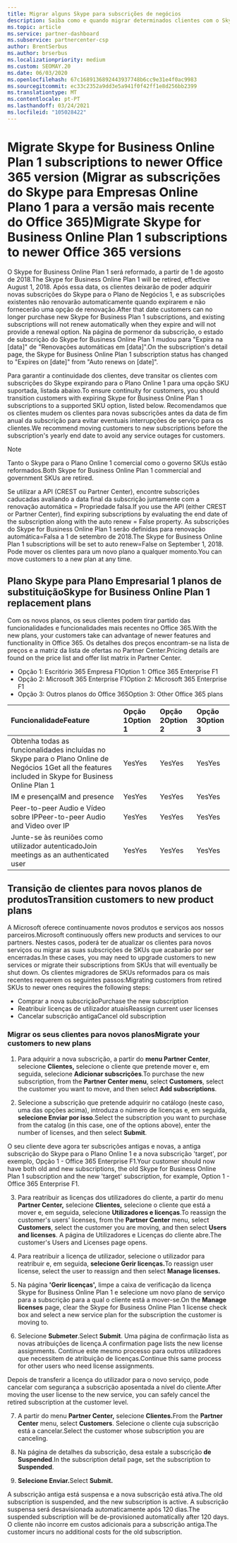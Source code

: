 ```yaml
---
title: Migrar alguns Skype para subscrições de negócios
description: Saiba como e quando migrar determinados clientes com o Skype expirado para o Plano De Negócios 1 para as novas versões do Office 365.
ms.topic: article
ms.service: partner-dashboard
ms.subservice: partnercenter-csp
author: BrentSerbus
ms.author: brserbus
ms.localizationpriority: medium
ms.custom: SEOMAY.20
ms.date: 06/03/2020
ms.openlocfilehash: 67c1689136892443937748b6cc9e31e4f0ac9983
ms.sourcegitcommit: ec33c2352a9dd3e5a941f0f42ff1e8d256bb2399
ms.translationtype: MT
ms.contentlocale: pt-PT
ms.lasthandoff: 03/24/2021
ms.locfileid: "105028422"
---
```

# <a name="migrate-skype-for-business-online-plan-1-subscriptions-to-newer-office-365-versions"></a><span data-ttu-id="950eb-103">Migrate Skype for Business Online Plan 1 subscriptions to newer Office 365 version (Migrar as subscrições do Skype para Empresas Online Plano 1 para a versão mais recente do Office 365)</span><span class="sxs-lookup"><span data-stu-id="950eb-103">Migrate Skype for Business Online Plan 1 subscriptions to newer Office 365 versions</span></span>

<span data-ttu-id="950eb-104">O Skype for Business Online Plan 1 será reformado, a partir de 1 de agosto de 2018.</span><span class="sxs-lookup"><span data-stu-id="950eb-104">The Skype for Business Online Plan 1 will be retired, effective August 1, 2018.</span></span> <span data-ttu-id="950eb-105">Após essa data, os clientes deixarão de poder adquirir novas subscrições do Skype para o Plano de Negócios 1, e as subscrições existentes não renovarão automaticamente quando expirarem e não fornecerão uma opção de renovação.</span><span class="sxs-lookup"><span data-stu-id="950eb-105">After that date customers can no longer purchase new Skype for Business Plan 1 subscriptions, and existing subscriptions will not renew automatically when they expire and will not provide a renewal option.</span></span> <span data-ttu-id="950eb-106">Na página de pormenor da subscrição, o estado de subscrição do Skype for Business Online Plan 1 mudou para "Expira na [data]" de "Renovações automáticas em [data]".</span><span class="sxs-lookup"><span data-stu-id="950eb-106">On the subscription's detail page, the Skype for Business Online Plan 1 subscription status has changed to "Expires on [date]" from "Auto renews on [date]".</span></span>  

<span data-ttu-id="950eb-107">Para garantir a continuidade dos clientes, deve transitar os clientes com subscrições do Skype expirando para o Plano Online 1 para uma opção SKU suportada, listada abaixo.</span><span class="sxs-lookup"><span data-stu-id="950eb-107">To ensure continuity for customers, you should transition customers with expiring Skype for Business Online Plan 1 subscriptions to a supported SKU option, listed below.</span></span> <span data-ttu-id="950eb-108">Recomendamos que os clientes mudem os clientes para novas subscrições antes da data de fim anual da subscrição para evitar eventuais interrupções de serviço para os clientes.</span><span class="sxs-lookup"><span data-stu-id="950eb-108">We recommend moving customers to new subscriptions before the subscription's yearly end date to avoid any service outages for customers.</span></span> 

>[!NOTE]
><span data-ttu-id="950eb-109">Tanto o Skype para o Plano Online 1 comercial como o governo SKUs estão reformados.</span><span class="sxs-lookup"><span data-stu-id="950eb-109">Both Skype for Business Online Plan 1 commercial and government SKUs are retired.</span></span>

<span data-ttu-id="950eb-110">Se utilizar a API (CREST ou Partner Center), encontre subscrições caducadas avaliando a data final da subscrição juntamente com a renovação automática = Propriedade falsa.</span><span class="sxs-lookup"><span data-stu-id="950eb-110">If you use the API (either CREST or Partner Center), find expiring subscriptions by evaluating the end date of the subscription along with the auto renew = False property.</span></span> <span data-ttu-id="950eb-111">As subscrições do Skype for Business Online Plan 1 serão definidas para renovação automática=Falsa a 1 de setembro de 2018.</span><span class="sxs-lookup"><span data-stu-id="950eb-111">The Skype for Business Online Plan 1 subscriptions will be set to auto renew=False on September 1, 2018.</span></span> <span data-ttu-id="950eb-112">Pode mover os clientes para um novo plano a qualquer momento.</span><span class="sxs-lookup"><span data-stu-id="950eb-112">You can move customers to a new plan at any time.</span></span> 

## <a name="skype-for-business-online-plan-1-replacement-plans"></a><span data-ttu-id="950eb-113">Plano Skype para Plano Empresarial 1 planos de substituição</span><span class="sxs-lookup"><span data-stu-id="950eb-113">Skype for Business Online Plan 1 replacement plans</span></span>

<span data-ttu-id="950eb-114">Com os novos planos, os seus clientes podem tirar partido das funcionalidades e funcionalidades mais recentes no Office 365.</span><span class="sxs-lookup"><span data-stu-id="950eb-114">With the new plans, your customers take can advantage of newer features and functionality in Office 365.</span></span> <span data-ttu-id="950eb-115">Os detalhes dos preços encontram-se na lista de preços e a matriz da lista de ofertas no Partner Center.</span><span class="sxs-lookup"><span data-stu-id="950eb-115">Pricing details are found on the price list and offer list matrix in Partner Center.</span></span> 

- <span data-ttu-id="950eb-116">Opção 1: Escritório 365 Empresa F1</span><span class="sxs-lookup"><span data-stu-id="950eb-116">Option 1: Office 365 Enterprise F1</span></span>
- <span data-ttu-id="950eb-117">Opção 2: Microsoft 365 Enterprise F1</span><span class="sxs-lookup"><span data-stu-id="950eb-117">Option 2: Microsoft 365 Enterprise F1</span></span>
- <span data-ttu-id="950eb-118">Opção 3: Outros planos do Office 365</span><span class="sxs-lookup"><span data-stu-id="950eb-118">Option 3: Other Office 365 plans</span></span>

|<span data-ttu-id="950eb-119">**Funcionalidade**</span><span class="sxs-lookup"><span data-stu-id="950eb-119">**Feature**</span></span>    |<span data-ttu-id="950eb-120">**Opção 1**</span><span class="sxs-lookup"><span data-stu-id="950eb-120">**Option 1**</span></span>   |<span data-ttu-id="950eb-121">**Opção 2**</span><span class="sxs-lookup"><span data-stu-id="950eb-121">**Option 2**</span></span>   |<span data-ttu-id="950eb-122">**Opção 3**</span><span class="sxs-lookup"><span data-stu-id="950eb-122">**Option 3**</span></span>   |
|:-----------------|:-----------------|:-------------|:------------|
|<span data-ttu-id="950eb-123">Obtenha todas as funcionalidades incluídas no Skype para o Plano Online de Negócios 1</span><span class="sxs-lookup"><span data-stu-id="950eb-123">Get all the features included in Skype for Business Online Plan 1</span></span>|<span data-ttu-id="950eb-124">Yes</span><span class="sxs-lookup"><span data-stu-id="950eb-124">Yes</span></span>   |<span data-ttu-id="950eb-125">Yes</span><span class="sxs-lookup"><span data-stu-id="950eb-125">Yes</span></span>   |<span data-ttu-id="950eb-126">Yes</span><span class="sxs-lookup"><span data-stu-id="950eb-126">Yes</span></span>   |
|<span data-ttu-id="950eb-127">IM e presença</span><span class="sxs-lookup"><span data-stu-id="950eb-127">IM and presence</span></span> |<span data-ttu-id="950eb-128">Yes</span><span class="sxs-lookup"><span data-stu-id="950eb-128">Yes</span></span>   |<span data-ttu-id="950eb-129">Yes</span><span class="sxs-lookup"><span data-stu-id="950eb-129">Yes</span></span>   |<span data-ttu-id="950eb-130">Yes</span><span class="sxs-lookup"><span data-stu-id="950eb-130">Yes</span></span>   |
|<span data-ttu-id="950eb-131">Peer-to-peer Audio e Vídeo sobre IP</span><span class="sxs-lookup"><span data-stu-id="950eb-131">Peer-to-peer Audio and Video over IP</span></span>|<span data-ttu-id="950eb-132">Yes</span><span class="sxs-lookup"><span data-stu-id="950eb-132">Yes</span></span>   |<span data-ttu-id="950eb-133">Yes</span><span class="sxs-lookup"><span data-stu-id="950eb-133">Yes</span></span>   |<span data-ttu-id="950eb-134">Yes</span><span class="sxs-lookup"><span data-stu-id="950eb-134">Yes</span></span>   
|<span data-ttu-id="950eb-135">Junte-se às reuniões como utilizador autenticado</span><span class="sxs-lookup"><span data-stu-id="950eb-135">Join meetings as an authenticated user</span></span>| <span data-ttu-id="950eb-136">Yes</span><span class="sxs-lookup"><span data-stu-id="950eb-136">Yes</span></span>   |<span data-ttu-id="950eb-137">Yes</span><span class="sxs-lookup"><span data-stu-id="950eb-137">Yes</span></span>   |<span data-ttu-id="950eb-138">Yes</span><span class="sxs-lookup"><span data-stu-id="950eb-138">Yes</span></span>   |

## <a name="transition-customers-to-new-product-plans"></a><span data-ttu-id="950eb-139">Transição de clientes para novos planos de produtos</span><span class="sxs-lookup"><span data-stu-id="950eb-139">Transition customers to new product plans</span></span>

<span data-ttu-id="950eb-140">A Microsoft oferece continuamente novos produtos e serviços aos nossos parceiros.</span><span class="sxs-lookup"><span data-stu-id="950eb-140">Microsoft continuously offers new products and services to our partners.</span></span> <span data-ttu-id="950eb-141">Nestes casos, poderá ter de atualizar os clientes para novos serviços ou migrar as suas subscrições de SKUs que acabarão por ser encerradas.</span><span class="sxs-lookup"><span data-stu-id="950eb-141">In these cases, you may need to upgrade customers to new services or migrate their subscriptions from SKUs that will eventually be shut down.</span></span> <span data-ttu-id="950eb-142">Os clientes migradores de SKUs reformados para os mais recentes requerem os seguintes passos:</span><span class="sxs-lookup"><span data-stu-id="950eb-142">Migrating customers from retired SKUs to newer ones requires the following steps:</span></span>

- <span data-ttu-id="950eb-143">Comprar a nova subscrição</span><span class="sxs-lookup"><span data-stu-id="950eb-143">Purchase the new subscription</span></span>
- <span data-ttu-id="950eb-144">Reatribuir licenças de utilizador atuais</span><span class="sxs-lookup"><span data-stu-id="950eb-144">Reassign current user licenses</span></span>
- <span data-ttu-id="950eb-145">Cancelar subscrição antiga</span><span class="sxs-lookup"><span data-stu-id="950eb-145">Cancel old subscription</span></span>

### <a name="migrate-your-customers-to-new-plans"></a><span data-ttu-id="950eb-146">Migrar os seus clientes para novos planos</span><span class="sxs-lookup"><span data-stu-id="950eb-146">Migrate your customers to new plans</span></span>

1. <span data-ttu-id="950eb-147">Para adquirir a nova subscrição, a partir do **menu Partner Center**, selecione **Clientes,** selecione o cliente que pretende mover e, em seguida, selecione **Adicionar subscrições**.</span><span class="sxs-lookup"><span data-stu-id="950eb-147">To purchase the new subscription, from the **Partner Center menu**, select **Customers**, select the customer you want to move, and then select **Add subscriptions**.</span></span>

2. <span data-ttu-id="950eb-148">Selecione a subscrição que pretende adquirir no catálogo (neste caso, uma das opções acima), introduza o número de licenças e, em seguida, **selecione Enviar por isso**.</span><span class="sxs-lookup"><span data-stu-id="950eb-148">Select the subscription you want to purchase from the catalog (in this case, one of the options above), enter the number of licenses, and then select **Submit**.</span></span> 

<span data-ttu-id="950eb-149">O seu cliente deve agora ter subscrições antigas e novas, a antiga subscrição do Skype para o Plano Online 1 e a nova subscrição 'target', por exemplo, Opção 1 - Office 365 Enterprise F1.</span><span class="sxs-lookup"><span data-stu-id="950eb-149">Your customer should now have both old and new subscriptions, the old Skype for Business Online Plan 1  subscription and the new 'target' subscription, for example, Option 1 - Office 365 Enterprise F1.</span></span>

3. <span data-ttu-id="950eb-150">Para reatribuir as licenças dos utilizadores do cliente, a partir do menu **Partner Center,** selecione **Clientes,** selecione o cliente que está a mover e, em seguida, selecione **Utilizadores e licenças**.</span><span class="sxs-lookup"><span data-stu-id="950eb-150">To reassign the customer's users' licenses, from the **Partner Center** menu, select **Customers**, select the customer you are moving, and then select **Users and licenses**.</span></span> <span data-ttu-id="950eb-151">A página de Utilizadores e Licenças do cliente abre.</span><span class="sxs-lookup"><span data-stu-id="950eb-151">The customer's Users and Licenses page opens.</span></span>

4. <span data-ttu-id="950eb-152">Para reatribuir a licença de utilizador, selecione o utilizador para reatribuir e, em seguida, **selecione Gerir licenças.**</span><span class="sxs-lookup"><span data-stu-id="950eb-152">To reassign user license, select the user to reassign and then select **Manage licenses.**</span></span>

5. <span data-ttu-id="950eb-153">Na página **'Gerir licenças',** limpe a caixa de verificação da licença Skype for Business Online Plan 1 e selecione um novo plano de serviço para a subscrição para a qual o cliente está a mover-se.</span><span class="sxs-lookup"><span data-stu-id="950eb-153">On the **Manage licenses** page, clear the Skype for Business Online Plan 1 license check box and select a new service plan for the subscription the customer is moving to.</span></span>

6. <span data-ttu-id="950eb-154">Selecione **Submeter**.</span><span class="sxs-lookup"><span data-stu-id="950eb-154">Select **Submit**.</span></span> <span data-ttu-id="950eb-155">Uma página de confirmação lista as novas atribuições de licença.</span><span class="sxs-lookup"><span data-stu-id="950eb-155">A confirmation page lists the new license assignments.</span></span> <span data-ttu-id="950eb-156">Continue este mesmo processo para outros utilizadores que necessitem de atribuição de licenças.</span><span class="sxs-lookup"><span data-stu-id="950eb-156">Continue this same process for other users who need license assignments.</span></span>

<span data-ttu-id="950eb-157">Depois de transferir a licença do utilizador para o novo serviço, pode cancelar com segurança a subscrição aposentada a nível do cliente.</span><span class="sxs-lookup"><span data-stu-id="950eb-157">After moving the user license to the new service, you can safely cancel the retired subscription at the customer level.</span></span>

7. <span data-ttu-id="950eb-158">A partir do menu **Partner Center,** selecione **Clientes.**</span><span class="sxs-lookup"><span data-stu-id="950eb-158">From the **Partner Center** menu, select **Customers**.</span></span> <span data-ttu-id="950eb-159">Selecione o cliente cuja subscrição está a cancelar.</span><span class="sxs-lookup"><span data-stu-id="950eb-159">Select the customer whose subscription you are canceling.</span></span>

8. <span data-ttu-id="950eb-160">Na página de detalhes da subscrição, desa estale a subscrição **de Suspended**.</span><span class="sxs-lookup"><span data-stu-id="950eb-160">In the subscription detail page, set the subscription to **Suspended**.</span></span>

9. <span data-ttu-id="950eb-161">**Selecione Enviar.**</span><span class="sxs-lookup"><span data-stu-id="950eb-161">Select **Submit.**</span></span>

<span data-ttu-id="950eb-162">A subscrição antiga está suspensa e a nova subscrição está ativa.</span><span class="sxs-lookup"><span data-stu-id="950eb-162">The old subscription is suspended, and the new subscription is active.</span></span> <span data-ttu-id="950eb-163">A subscrição suspensa será desavisionada automaticamente após 120 dias.</span><span class="sxs-lookup"><span data-stu-id="950eb-163">The suspended subscription will be de-provisioned automatically after 120 days.</span></span> <span data-ttu-id="950eb-164">O cliente não incorre em custos adicionais para a subscrição antiga.</span><span class="sxs-lookup"><span data-stu-id="950eb-164">The customer incurs no additional costs for the old subscription.</span></span>


